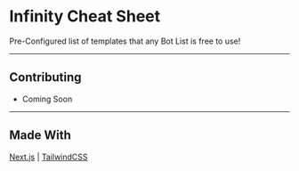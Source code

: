# Infinity Cheat Sheet
Pre-Configured list of templates that any Bot List is free to use!

---

## Contributing
- Coming Soon

---

## Made With
[Next.js](https://nextjs.org/) | [TailwindCSS](https://tailwindcss.com/)
